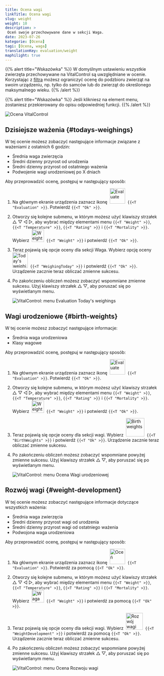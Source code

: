 ```yaml
---
title: Ocena wagi
linkTitle: Ocena wagi
slug: weight
weight: 10
description: >
 Oceń swoje przechowywane dane w sekcji Waga.
date: 2023-07-26
kategorie: [Ocena]
tagi: [Ocena, waga]
translationKey: evaluation/weight
maphilight: true
---
```

{{% alert title="Wskazówka" %}}
W domyślnym ustawieniu wszystkie zwierzęta przechowywane na VitalControl są uwzględniane w ocenie. Korzystając z [filtra](../../filter/) możesz ograniczyć ocenę do podzbioru zwierząt na swoim urządzeniu, np. tylko do samców lub do zwierząt do określonego maksymalnego wieku.
{{% /alert %}}

{{% alert title="Wskazówka" %}}
Jeśli klikniesz na element menu, zostaniesz przekierowany do opisu odpowiedniej funkcji.
{{% /alert %}}

<img src="../images/imagemap.png" alt="Ocena VitalControl" title="Waga" usemap="#workmap" class="maphilight" />

<map name="workmap">
   <area shape="rect" coords="3,40,116,160" alt="Dzisiejsze ważenie" title="Oceń wartości wagi swoich zwierząt zarejestrowane za pomocą VitalControl w bieżącym dniu&#10;Kliknięcie myszą: do dokumentacji" href="/en/docs/evaluation/weight/#todays-weighings">
   <area shape="rect" coords="116,40,238,160" alt="Wagi urodzeniowe" title="Oceń swoje przechowywane wagi urodzeniowe&#10;Kliknięcie myszą: do dokumentacji" href="/en/docs/evaluation/weight/#birth-weights">
   <area shape="rect" coords="3,160,116,279" alt="Rozwój wagi" title="Oceń rozwój wagi swoich zwierząt&#10;Kliknięcie myszą: do dokumentacji" href="/en/docs/evaluation/weight/#weight-development">

   <area shape="rect" coords="150,282,238,319" alt="Filtr" title="Ustaw filtr&#10;Kliknięcie myszą: do dokumentacji" href="/en/docs/filter">
   <area shape="rect" coords="2,282,95,319" alt="Wstecz" title="Cofnij się o jeden poziom&#10;Kliknięcie myszą: do dokumentacji" href="/en/docs/evaluation/">
</map>

## Dzisiejsze ważenia {#todays-weighings}
W tej ocenie możesz zobaczyć następujące informacje związane z ważeniami z ostatnich 6 godzin:
- Średnia waga zwierzęcia
- Średni dzienny przyrost od urodzenia
- Średni dzienny przyrost od ostatniego ważenia
- Podwojenie wagi urodzeniowej po X dniach

Aby przeprowadzić ocenę, postępuj w następujący sposób:

1. Na głównym ekranie urządzenia zaznacz ikonę &nbsp;<img src="/icons/main/evaluation.svg" width="50" align="bottom" alt="Evaluate" />&nbsp; `{{<T "Evaluation" >}}`. Potwierdź `{{<T "Ok" >}}`.

2. Otworzy się kolejne submenu, w którym możesz użyć klawiszy strzałek △ ▽ ◁ ▷, aby wybrać między elementami menu `{{<T "Weight" >}}`, `{{<T "Temperature" >}}`, `{{<T "Rating" >}}` i `{{<T "Mortality" >}}`. Wybierz &nbsp;<img src="/icons/evaluation/weight.svg" width="40" align="bottom" alt="Weight" />&nbsp; `{{<T "Weight" >}}` i potwierdź `{{<T "Ok" >}}`.

3. Teraz pojawią się opcje oceny dla sekcji Waga. Wybierz opcję oceny &nbsp;<img src="/icons/evaluation/weighingtoday.svg" width="50" align="bottom" alt="Today's weighing" />&nbsp; `{{<T "WeighingToday" >}}` i potwierdź `{{<T "Ok" >}}`. Urządzenie zacznie teraz obliczać zmienne sukcesu.

4. Po zakończeniu obliczeń możesz zobaczyć wspomniane zmienne sukcesu. Użyj klawiszy strzałek △ ▽, aby poruszać się po wyświetlanym menu.

   ![VitalControl: menu Evaluation Today's weighings](../images/todaysweighings.png "Evaluate Today's weighings")

## Wagi urodzeniowe {#birth-weights}
W tej ocenie możesz zobaczyć następujące informacje:
- Średnia waga urodzeniowa
- Klasy wagowe

Aby przeprowadzić ocenę, postępuj w następujący sposób:

1. Na głównym ekranie urządzenia zaznacz ikonę &nbsp;<img src="/icons/main/evaluation.svg" width="50" align="bottom" alt="Evaluate" />&nbsp; `{{<T "Evaluation" >}}`. Potwierdź `{{<T "Ok" >}}`.

2. Otworzy się kolejne submenu, w którym możesz użyć klawiszy strzałek △ ▽ ◁ ▷, aby wybrać między elementami menu `{{<T "Weight" >}}`, `{{<T "Temperature" >}}`, `{{<T "Rating" >}}` i `{{<T "Mortality" >}}`. Wybierz &nbsp;<img src="/icons/evaluation/weight.svg" width="40" align="bottom" alt="Weight" />&nbsp; `{{<T "Weight" >}}` i potwierdź `{{<T "Ok" >}}`.

3. Teraz pojawią się opcje oceny dla sekcji wagi. Wybierz &nbsp;<img src="/icons/evaluation/birthweights.svg" width="60" align="bottom" alt="Birth weights" />&nbsp; `{{<T "BirthWeights" >}}` i potwierdź `{{<T "Ok" >}}`. Urządzenie zacznie teraz obliczać zmienne sukcesu.


4. Po zakończeniu obliczeń możesz zobaczyć wspomniane powyżej zmienne sukcesu. Użyj klawiszy strzałek △ ▽, aby poruszać się po wyświetlanym menu.

   ![VitalControl: menu Ocena Wagi urodzeniowej](../images/birthweights.png "Oceń Wagi urodzeniowe")

## Rozwój wagi {#weight-development}

W tej ocenie możesz zobaczyć następujące informacje dotyczące wszystkich ważenia:
- Średnia waga zwierzęcia
- Średni dzienny przyrost wagi od urodzenia
- Średni dzienny przyrost wagi od ostatniego ważenia
- Podwojona waga urodzeniowa

Aby przeprowadzić ocenę, postępuj w następujący sposób:

1. Na głównym ekranie urządzenia zaznacz ikonę &nbsp;<img src="/icons/main/evaluation.svg" width="50" align="bottom" alt="Oceń" />&nbsp; `{{<T "Evaluation" >}}`. Potwierdź za pomocą `{{<T "Ok" >}}`.

2. Otworzy się kolejne submenu, w którym możesz użyć klawiszy strzałek △ ▽ ◁ ▷, aby wybrać między elementami menu `{{<T "Weight" >}}`, `{{<T "Temperature" >}}`, `{{<T "Rating" >}}` i `{{<T "Mortality" >}}`. Wybierz &nbsp;<img src="/icons/evaluation/weight.svg" width="40" align="bottom" alt="Waga" />&nbsp; `{{<T "Weight" >}}` i potwierdź za pomocą `{{<T "Ok" >}}`.

3. Teraz pojawią się opcje oceny dla sekcji wagi. Wybierz &nbsp;<img src="/icons/evaluation/weightdevelopment.svg" width="55" align="bottom" alt="Rozwój wagi" />&nbsp; `{{<T "WeightDevelopment" >}}` i potwierdź za pomocą `{{<T "Ok" >}}`. Urządzenie zacznie teraz obliczać zmienne sukcesu.

4. Po zakończeniu obliczeń możesz zobaczyć wspomniane powyżej zmienne sukcesu. Użyj klawiszy strzałek △ ▽, aby poruszać się po wyświetlanym menu.

   ![VitalControl: menu Ocena Rozwoju wagi](../images/weightdevelopment.png "Oceń Rozwój wagi")
